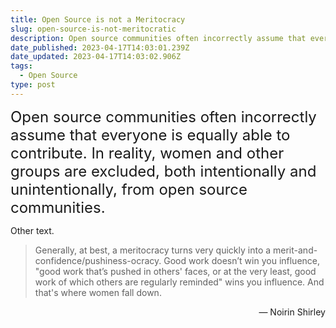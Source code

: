 ```yaml
---
title: Open Source is not a Meritocracy
slug: open-source-is-not-meritocratic
description: Open source communities often incorrectly assume that everyone is equally able to contribute. The reality is far different.
date_published: 2023-04-17T14:03:01.239Z
date_updated: 2023-04-17T14:03:02.906Z
tags:
  - Open Source
type: post
---
```


<font size="5">Open source communities often incorrectly assume that everyone is equally able to contribute. In reality, women and other groups are excluded, both intentionally and unintentionally, from open source communities.</font>

Other text.

<blockquote class="mb-0">
  <p style="margin-bottom:0;">Generally, at best, a meritocracy turns very quickly into a merit-and-confidence/pushiness-ocracy. Good work doesn’t win you influence, "good work that’s pushed in others' faces, or at the very least, good work of which others are regularly reminded" wins you influence. And that's where women fall down.</p>
</blockquote>

<p style="text-align:right;margin-top:0;">
— Noirin Shirley
</p>

